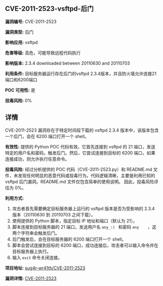 ## CVE-2011-2523-vsftpd-后门

**漏洞编号:** CVE-2011-2523

**漏洞类型:** 后门

**影响应用:** vsftpd

**危害等级:** 高危，可能导致远程代码执行

**影响版本:** 2.3.4 downloaded between 20110630 and 20110703

**利用条件:** 目标服务器运行存在后门的vsftpd 2.3.4版本，并且防火墙允许连接21端口和6200端口

**POC 可用性:** 是

**投毒风险:** 0%

## 详情

CVE-2011-2523 漏洞存在于特定时间段下载的 vsftpd 2.3.4 版本中，该版本包含一个后门，会在 6200 端口打开一个 shell。

**有效性:** 提供的 Python POC 代码有效。它首先连接到 vsftpd 的 21 端口，发送特定的用户名和密码，触发后门。然后，它尝试连接到目标的 6200 端口，如果连接成功，则允许执行任意命令。

**投毒风险:** 经过分析提供的 POC 代码（CVE-2011-2523.py）和 README.md 文件，未发现任何明显的恶意代码或投毒行为。代码逻辑清晰，主要是利用已知的 vsftpd 后门漏洞。README.md 文件仅包含简单的使用说明。 因此，投毒风险评估为 0%。

**利用方式:**
1.  攻击者首先需要确定目标服务器上运行的 vsftpd 版本是否为受影响的 2.3.4 版本（20110630 到 20110703 之间下载）。
2.  使用提供的 Python 脚本，指定目标 IP 地址和端口（默认为 21）。
3.  脚本连接到目标服务器的 21 端口，发送用户名 `any_:)
` 和密码 `any   
`，这两个字符串会触发后门。
4.  后门触发后，会在目标服务器的 6200 端口打开一个 shell。
5.  脚本会尝试连接到目标的 6200 端口，成功连接后，攻击者可以输入命令并在目标服务器上执行。
6.  输入 `exit` 命令关闭连接。

**项目地址:** [sug4r-wr41th/CVE-2011-2523](https://github.com/sug4r-wr41th/CVE-2011-2523)

**漏洞详情:** [CVE-2011-2523](https://nvd.nist.gov/vuln/detail/CVE-2011-2523)